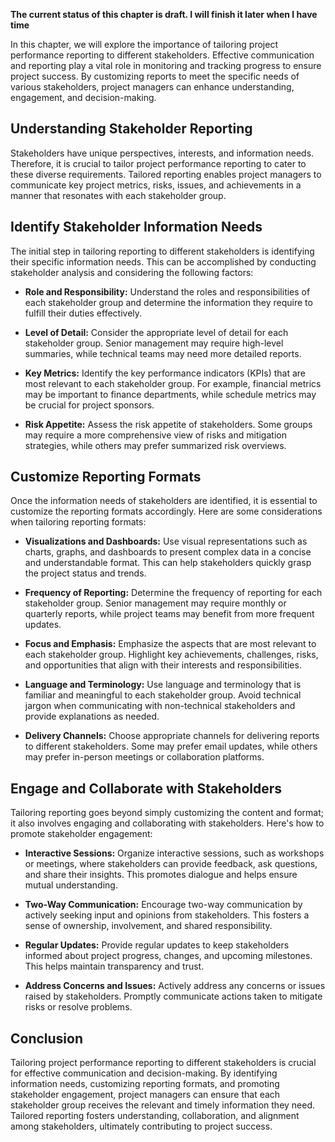 **The current status of this chapter is draft. I will finish it later when I have time**

In this chapter, we will explore the importance of tailoring project performance reporting to different stakeholders. Effective communication and reporting play a vital role in monitoring and tracking progress to ensure project success. By customizing reports to meet the specific needs of various stakeholders, project managers can enhance understanding, engagement, and decision-making.

**Understanding Stakeholder Reporting**
---------------------------------------

Stakeholders have unique perspectives, interests, and information needs. Therefore, it is crucial to tailor project performance reporting to cater to these diverse requirements. Tailored reporting enables project managers to communicate key project metrics, risks, issues, and achievements in a manner that resonates with each stakeholder group.

**Identify Stakeholder Information Needs**
------------------------------------------

The initial step in tailoring reporting to different stakeholders is identifying their specific information needs. This can be accomplished by conducting stakeholder analysis and considering the following factors:

* **Role and Responsibility:** Understand the roles and responsibilities of each stakeholder group and determine the information they require to fulfill their duties effectively.

* **Level of Detail:** Consider the appropriate level of detail for each stakeholder group. Senior management may require high-level summaries, while technical teams may need more detailed reports.

* **Key Metrics:** Identify the key performance indicators (KPIs) that are most relevant to each stakeholder group. For example, financial metrics may be important to finance departments, while schedule metrics may be crucial for project sponsors.

* **Risk Appetite:** Assess the risk appetite of stakeholders. Some groups may require a more comprehensive view of risks and mitigation strategies, while others may prefer summarized risk overviews.

**Customize Reporting Formats**
-------------------------------

Once the information needs of stakeholders are identified, it is essential to customize the reporting formats accordingly. Here are some considerations when tailoring reporting formats:

* **Visualizations and Dashboards:** Use visual representations such as charts, graphs, and dashboards to present complex data in a concise and understandable format. This can help stakeholders quickly grasp the project status and trends.

* **Frequency of Reporting:** Determine the frequency of reporting for each stakeholder group. Senior management may require monthly or quarterly reports, while project teams may benefit from more frequent updates.

* **Focus and Emphasis:** Emphasize the aspects that are most relevant to each stakeholder group. Highlight key achievements, challenges, risks, and opportunities that align with their interests and responsibilities.

* **Language and Terminology:** Use language and terminology that is familiar and meaningful to each stakeholder group. Avoid technical jargon when communicating with non-technical stakeholders and provide explanations as needed.

* **Delivery Channels:** Choose appropriate channels for delivering reports to different stakeholders. Some may prefer email updates, while others may prefer in-person meetings or collaboration platforms.

**Engage and Collaborate with Stakeholders**
--------------------------------------------

Tailoring reporting goes beyond simply customizing the content and format; it also involves engaging and collaborating with stakeholders. Here's how to promote stakeholder engagement:

* **Interactive Sessions:** Organize interactive sessions, such as workshops or meetings, where stakeholders can provide feedback, ask questions, and share their insights. This promotes dialogue and helps ensure mutual understanding.

* **Two-Way Communication:** Encourage two-way communication by actively seeking input and opinions from stakeholders. This fosters a sense of ownership, involvement, and shared responsibility.

* **Regular Updates:** Provide regular updates to keep stakeholders informed about project progress, changes, and upcoming milestones. This helps maintain transparency and trust.

* **Address Concerns and Issues:** Actively address any concerns or issues raised by stakeholders. Promptly communicate actions taken to mitigate risks or resolve problems.

**Conclusion**
--------------

Tailoring project performance reporting to different stakeholders is crucial for effective communication and decision-making. By identifying information needs, customizing reporting formats, and promoting stakeholder engagement, project managers can ensure that each stakeholder group receives the relevant and timely information they need. Tailored reporting fosters understanding, collaboration, and alignment among stakeholders, ultimately contributing to project success.

